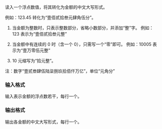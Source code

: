 读入一个浮点数值，将其转化为金额的中文大写形式。

例如：$123.45$ 转化为“壹佰贰拾叁元肆角伍分”。

1. 当金额为整数时，只表示整数部分，省略小数部分，并添加“整”字。
例如：$123$ 表示为“壹佰贰拾叁元整”

2. 当金额中有连续的 $0$ 时（含一个 $0$），只需写一个“零”即可。
例如：$10005$ 表示为“壹万零伍元整”

3. $10$ 元缩写为“拾元整”。

注：数字“壹贰叁肆伍陆柒捌玖拾佰仟万亿”，单位“元角分”


### 输入格式

输入表示金额的浮点数若干，每行一个。

### 输出格式

输出各金额的中文大写形式，每行一个。
